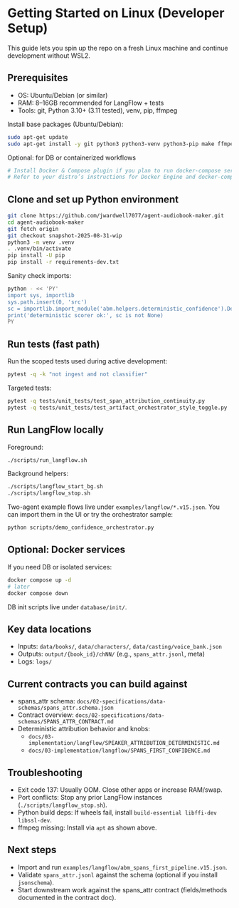 # Getting Started on Linux (Developer Setup)

This guide lets you spin up the repo on a fresh Linux machine and continue development without WSL2.


## Prerequisites

- OS: Ubuntu/Debian (or similar)
- RAM: 8–16GB recommended for LangFlow + tests
- Tools: git, Python 3.10+ (3.11 tested), venv, pip, ffmpeg

Install base packages (Ubuntu/Debian):

```bash
sudo apt-get update
sudo apt-get install -y git python3 python3-venv python3-pip make ffmpeg
```

Optional: for DB or containerized workflows

```bash
# Install Docker & Compose plugin if you plan to run docker-compose services
# Refer to your distro’s instructions for Docker Engine and docker-compose-plugin
```

## Clone and set up Python environment

```bash
git clone https://github.com/jwardwell7077/agent-audiobook-maker.git
cd agent-audiobook-maker
git fetch origin
git checkout snapshot-2025-08-31-wip
python3 -m venv .venv
. .venv/bin/activate
pip install -U pip
pip install -r requirements-dev.txt
```

Sanity check imports:

```bash
python - << 'PY'
import sys, importlib
sys.path.insert(0, 'src')
sc = importlib.import_module('abm.helpers.deterministic_confidence').DeterministicConfidenceScorer()
print('deterministic scorer ok:', sc is not None)
PY
```

## Run tests (fast path)

Run the scoped tests used during active development:

```bash
pytest -q -k "not ingest and not classifier"
```
Targeted tests:

```bash
pytest -q tests/unit_tests/test_span_attribution_continuity.py
pytest -q tests/unit_tests/test_artifact_orchestrator_style_toggle.py
```

## Run LangFlow locally

Foreground:

```bash
./scripts/run_langflow.sh
```

Background helpers:

```bash
./scripts/langflow_start_bg.sh
./scripts/langflow_stop.sh
```


Two-agent example flows live under `examples/langflow/*.v15.json`. You can import them in the UI or try the orchestrator sample:

```bash
python scripts/demo_confidence_orchestrator.py
```


## Optional: Docker services

If you need DB or isolated services:

```bash
docker compose up -d
# later
docker compose down
```

DB init scripts live under `database/init/`.

## Key data locations

- Inputs: `data/books/`, `data/characters/`, `data/casting/voice_bank.json`
- Outputs: `output/{book_id}/chNN/` (e.g., `spans_attr.jsonl`, meta)
- Logs: `logs/`

## Current contracts you can build against

- spans_attr schema: `docs/02-specifications/data-schemas/spans_attr.schema.json`
- Contract overview: `docs/02-specifications/data-schemas/SPANS_ATTR_CONTRACT.md`
- Deterministic attribution behavior and knobs:
  - `docs/03-implementation/langflow/SPEAKER_ATTRIBUTION_DETERMINISTIC.md`
  - `docs/03-implementation/langflow/SPANS_FIRST_CONFIDENCE.md`

## Troubleshooting

- Exit code 137: Usually OOM. Close other apps or increase RAM/swap.
- Port conflicts: Stop any prior LangFlow instances (`./scripts/langflow_stop.sh`).
- Python build deps: If wheels fail, install `build-essential libffi-dev libssl-dev`.
- ffmpeg missing: Install via `apt` as shown above.

## Next steps

- Import and run `examples/langflow/abm_spans_first_pipeline.v15.json`.
- Validate `spans_attr.jsonl` against the schema (optional if you install `jsonschema`).
- Start downstream work against the spans_attr contract (fields/methods documented in the contract doc).
